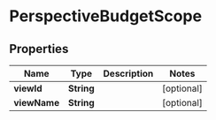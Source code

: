 # PerspectiveBudgetScope

## Properties
Name | Type | Description | Notes
------------ | ------------- | ------------- | -------------
**viewId** | **String** |  |  [optional]
**viewName** | **String** |  |  [optional]
